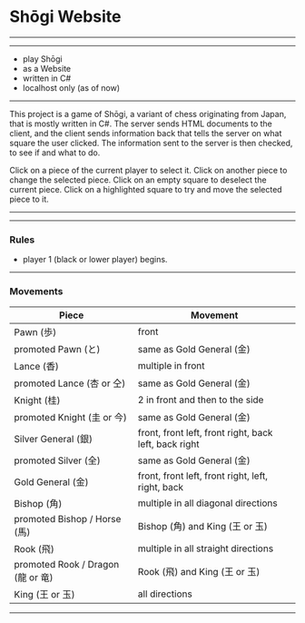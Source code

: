 # Shōgi Website

---

---

- play Shōgi
- as a Website
- written in C#
- localhost only (as of now)

---

This project is a game of Shōgi, a variant of chess originating from Japan, that is mostly written in C#.
The server sends HTML documents to the client, and the client sends information back that tells the
server on what square the user clicked. The information sent to the server is then checked, to see if
and what to do.

Click on a piece of the current player to select it.
Click on another piece to change the selected piece.
Click on an empty square to deselect the current piece.
Click on a highlighted square to try and move the selected piece to it.

---

---

### Rules

- player 1 (black or lower player) begins.

---

### Movements

| Piece | Movement |
| --- | --- |
| Pawn (歩) | front |
| promoted Pawn (と) | same as Gold General (金) |
| Lance (香) | multiple in front |
| promoted Lance (杏 or 仝) | same as Gold General (金) |
| Knight (桂) | 2 in front and then to the side |
| promoted Knight (圭 or 今) | same as Gold General (金) |
| Silver General (銀) | front, front left, front right, back left, back right |
| promoted Silver (全) | same as Gold General (金) |
| Gold General (金) | front, front left, front right, left, right, back |
| Bishop (角) | multiple in all diagonal directions |
| promoted Bishop / Horse (馬) | Bishop (角) and King (王 or 玉) |
| Rook (飛) | multiple in all straight directions |
| promoted Rook / Dragon (龍 or 竜) | Rook (飛) and King (王 or 玉) |
| King (王 or 玉) | all directions |

---



